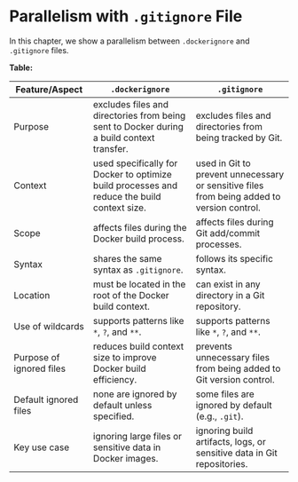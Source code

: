 # Parallelism with `.gitignore` File

In this chapter, we show a parallelism between `.dockerignore` and `.gitignore` files.

**Table:**

| Feature/Aspect           | `.dockerignore`                                                                             | `.gitignore`                                                                               |
|--------------------------|---------------------------------------------------------------------------------------------|--------------------------------------------------------------------------------------------|
| Purpose                  | excludes files and directories from being sent to Docker during a build context transfer.   | excludes files and directories from being tracked by Git.                                  |
| Context                  | used specifically for Docker to optimize build processes and reduce the build context size. | used in Git to prevent unnecessary or sensitive files from being added to version control. |
| Scope                    | affects files during the Docker build process.                                              | affects files during Git add/commit processes.                                             |
| Syntax                   | shares the same syntax as `.gitignore`.                                                     | follows its specific syntax.                                                               |
| Location                 | must be located in the root of the Docker build context.                                    | can exist in any directory in a Git repository.                                            |
| Use of wildcards         | supports patterns like `*`, `?`, and `**`.                                                  | supports patterns like `*`, `?`, and `**`.                                                 |
| Purpose of ignored files | reduces build context size to improve Docker build efficiency.                              | prevents unnecessary files from being added to Git version control.                        |
| Default ignored files    | none are ignored by default unless specified.                                               | some files are ignored by default (e.g., `.git`).                                          |
| Key use case             | ignoring large files or sensitive data in Docker images.                                    | ignoring build artifacts, logs, or sensitive data in Git repositories.                     |
